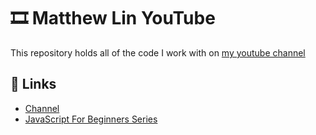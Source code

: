 # :film_strip: Matthew Lin YouTube
This repository holds all of the code I work with on [my youtube channel](https://www.youtube.com/channel/UCqVIqm9pT-4lH8v2UzkfxIA)

## :link: Links
- [Channel](https://www.youtube.com/channel/UCqVIqm9pT-4lH8v2UzkfxIA)
- [JavaScript For Beginners Series](https://www.youtube.com/watch?v=EJ61VM6IzzA&list=PLBJ1k5JU-XgijNWgLtEQ-tiZBYFYCQd-4 
)
